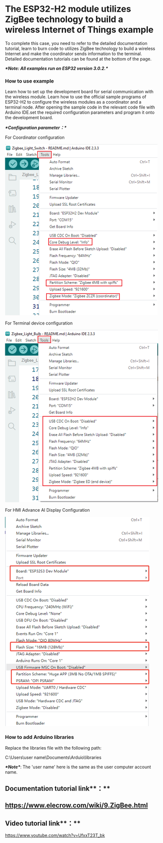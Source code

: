 # **The ESP32-H2 module utilizes ZigBee technology to build a wireless Internet of Things** **example**

To complete this case, you need to refer to the detailed documentation tutorial, learn to burn code to utilizes ZigBee technology to build a wireless Internet and make the coordinator sends information to the terminal. Detailed documentation tutorials can be found at the bottom of the page.

***\*Note: All examples run on ESP32 version 3.0.2.\****

 

### **How to use example**

 

Learn how to set up the development board for serial communication with the wireless module. Learn how to use the official sample programs of ESP32-H2 to configure the wireless modules as a coordinator and a terminal node. After opening the sample code in the relevant code file with Arduino IDE.set the required configuration parameters and program it onto the development board.

***\*Configuration parameter：\****

For Coordinator configuration

![photo1](./photo1.png)

For Terminal device configuration

![photo2](./photo2.png)

For HMI Advance AI Display Configuration

![photo3](./photo3.png)



### **How to add Arduino libraries**

Replace the libraries file with the following path:

C:\Users\user name\Documents\Arduio\libraries

 

***\*Note\****: The 'user name' here is the same as the user computer account name.

 

## **Documentation tutorial link****：**

## https://www.elecrow.com/wiki/9.ZigBee.html

## **Video** **tutorial link****：**
https://www.youtube.com/watch?v=UfxxT23T_bk
 
